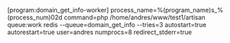 [program:domain_get_info-worker]
process_name=%(program_name)s_%(process_num)02d
command=php /home/andres/www/test1/artisan queue:work redis --queue=domain_get_info --tries=3
autostart=true
autorestart=true
user=andres
numprocs=8
redirect_stderr=true
